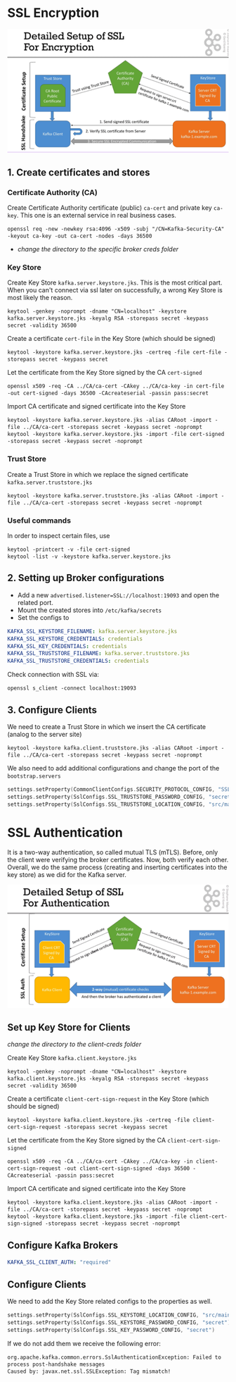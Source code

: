 # SSL Encryption

![](SSL_encry.png)

## 1. Create certificates and stores

### Certificate Authority (CA)
Create Certificate Authority certificate (public) `ca-cert` and private key `ca-key`.
This one is an external service in real business cases.

```shell
openssl req -new -newkey rsa:4096 -x509 -subj "/CN=Kafka-Security-CA" -keyout ca-key -out ca-cert -nodes -days 36500
```

* _change the directory to the specific broker creds folder_

### Key Store
Create Key Store `kafka.server.keystore.jks`. This is the most critical part. When you can't connect via ssl later on
successfully, a wrong Key Store is most likely the reason.

```shell
keytool -genkey -noprompt -dname "CN=localhost" -keystore kafka.server.keystore.jks -keyalg RSA -storepass secret -keypass secret -validity 36500
```
Create a certificate `cert-file` in the Key Store (which should be signed)
```shell
keytool -keystore kafka.server.keystore.jks -certreq -file cert-file -storepass secret -keypass secret
```
Let the certificate from the Key Store signed by the CA `cert-signed`
```shell
openssl x509 -req -CA ../CA/ca-cert -CAkey ../CA/ca-key -in cert-file -out cert-signed -days 36500 -CAcreateserial -passin pass:secret
```
Import CA certificate and signed certificate into the Key Store
```shell
keytool -keystore kafka.server.keystore.jks -alias CARoot -import -file ../CA/ca-cert -storepass secret -keypass secret -noprompt
keytool -keystore kafka.server.keystore.jks -import -file cert-signed -storepass secret -keypass secret -noprompt
```

### Trust Store

Create a Trust Store in which we replace the signed certificate `kafka.server.truststore.jks`
```shell
keytool -keystore kafka.server.truststore.jks -alias CARoot -import -file ../CA/ca-cert -storepass secret -keypass secret -noprompt
```

### Useful commands

In order to inspect certain files, use

```shell
keytool -printcert -v -file cert-signed
keytool -list -v -keystore kafka.server.keystore.jks
```


## 2. Setting up Broker configurations

* Add a new `advertised.listener=SSL://localhost:19093` and open the related port.
* Mount the created stores into `/etc/kafka/secrets`
* Set the configs to
```yaml
KAFKA_SSL_KEYSTORE_FILENAME: kafka.server.keystore.jks
KAFKA_SSL_KEYSTORE_CREDENTIALS: credentials
KAFKA_SSL_KEY_CREDENTIALS: credentials
KAFKA_SSL_TRUSTSTORE_FILENAME: kafka.server.truststore.jks
KAFKA_SSL_TRUSTSTORE_CREDENTIALS: credentials
```

Check connection with SSL via:
```shell
openssl s_client -connect localhost:19093
```

## 3. Configure Clients

We need to create a Trust Store in which we insert the CA certificate (analog to the server site)
```shell
keytool -keystore kafka.client.truststore.jks -alias CARoot -import -file ../CA/ca-cert -storepass secret -keypass secret -noprompt
```

We also need to add additional configurations and change the port of the `bootstrap.servers`
```kotlin
settings.setProperty(CommonClientConfigs.SECURITY_PROTOCOL_CONFIG, "SSL")
settings.setProperty(SslConfigs.SSL_TRUSTSTORE_PASSWORD_CONFIG, "secret")
settings.setProperty(SslConfigs.SSL_TRUSTSTORE_LOCATION_CONFIG, "src/main/resources/kafka.client.truststore.jks")
```


# SSL Authentication 

It is a two-way authentication, so called mutual TLS (mTLS).
Before, only the client were verifying the broker certificates. Now, both verify each other.
Overall, we do the same process (creating and inserting certificates into the key store) as we did for the Kafka server.

![](SSL_auth.png)

## Set up Key Store for Clients

_change the directory to the client-creds folder_

Create Key Store `kafka.client.keystore.jks`
```shell
keytool -genkey -noprompt -dname "CN=localhost" -keystore kafka.client.keystore.jks -keyalg RSA -storepass secret -keypass secret -validity 36500
```

Create a certificate `client-cert-sign-request` in the Key Store (which should be signed)
```shell
keytool -keystore kafka.client.keystore.jks -certreq -file client-cert-sign-request -storepass secret -keypass secret
```

Let the certificate from the Key Store signed by the CA `client-cert-sign-signed`
```shell
openssl x509 -req -CA ../CA/ca-cert -CAkey ../CA/ca-key -in client-cert-sign-request -out client-cert-sign-signed -days 36500 -CAcreateserial -passin pass:secret
```

Import CA certificate and signed certificate into the Key Store
```shell
keytool -keystore kafka.client.keystore.jks -alias CARoot -import -file ../CA/ca-cert -storepass secret -keypass secret -noprompt
keytool -keystore kafka.client.keystore.jks -import -file client-cert-sign-signed -storepass secret -keypass secret -noprompt
```

## Configure Kafka Brokers

```yaml
KAFKA_SSL_CLIENT_AUTH: "required"
```

## Configure Clients

We need to add the Key Store related configs to the properties as well.

```kotlin
settings.setProperty(SslConfigs.SSL_KEYSTORE_LOCATION_CONFIG, "src/main/resources/kafka.client.keystore.jks")
settings.setProperty(SslConfigs.SSL_KEYSTORE_PASSWORD_CONFIG, "secret")
settings.setProperty(SslConfigs.SSL_KEY_PASSWORD_CONFIG, "secret")
```

If we do not add them we receive the following error:
```
org.apache.kafka.common.errors.SslAuthenticationException: Failed to process post-handshake messages
Caused by: javax.net.ssl.SSLException: Tag mismatch!
```

